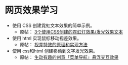 # 网页效果学习

- 使用 CSS 创建霓虹文本效果的简单示例。
  - 原帖： [3个使用CSS创建的霓虹灯效果/发光效果文本](http://www.webkaka.com/tutorial/html/2021/0628121/)
- 使用 html 实现鼠标移动视差效果。
  - 原帖： [视差特效的原理和实现方法](https://juejin.cn/post/7040283893106212895)
- 使用 css和html 创建移动到文字发光效果。
  - 原帖： [生动有趣的创意「菜单导航」悬浮交互效果](https://github.com/vnyoon/web-magic/tree/master/09_menu-hover-effects)